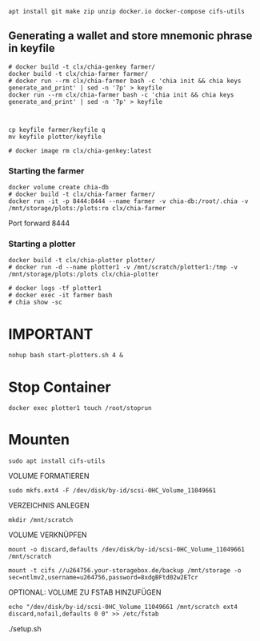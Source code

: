     apt install git make zip unzip docker.io docker-compose cifs-utils

## Generating a wallet and store mnemonic phrase in keyfile

    # docker build -t clx/chia-genkey farmer/
    docker build -t clx/chia-farmer farmer/
    # docker run --rm clx/chia-farmer bash -c 'chia init && chia keys generate_and_print' | sed -n '7p' > keyfile
    docker run --rm clx/chia-farmer bash -c 'chia init && chia keys generate_and_print' | sed -n '7p' > keyfile



    cp keyfile farmer/keyfile q
    mv keyfile plotter/keyfile

    # docker image rm clx/chia-genkey:latest

### Starting the farmer

    docker volume create chia-db
    # docker build -t clx/chia-farmer farmer/
    docker run -it -p 8444:8444 --name farmer -v chia-db:/root/.chia -v /mnt/storage/plots:/plots:ro clx/chia-farmer

Port forward 8444

### Starting a plotter

    docker build -t clx/chia-plotter plotter/
    # docker run -d --name plotter1 -v /mnt/scratch/plotter1:/tmp -v /mnt/storage/plots:/plots clx/chia-plotter

    # docker logs -tf plotter1
    # docker exec -it farmer bash
    # chia show -sc

# IMPORTANT

    nohup bash start-plotters.sh 4 &

# Stop Container

    docker exec plotter1 touch /root/stoprun

# Mounten

    sudo apt install cifs-utils

VOLUME FORMATIEREN

    sudo mkfs.ext4 -F /dev/disk/by-id/scsi-0HC_Volume_11049661

VERZEICHNIS ANLEGEN

    mkdir /mnt/scratch

VOLUME VERKNÜPFEN

    mount -o discard,defaults /dev/disk/by-id/scsi-0HC_Volume_11049661 /mnt/scratch

    mount -t cifs //u264756.your-storagebox.de/backup /mnt/storage -o sec=ntlmv2,username=u264756,password=8xdgBFtd02w2ETcr

OPTIONAL: VOLUME ZU FSTAB HINZUFÜGEN

    echo "/dev/disk/by-id/scsi-0HC_Volume_11049661 /mnt/scratch ext4 discard,nofail,defaults 0 0" >> /etc/fstab

./setup.sh
